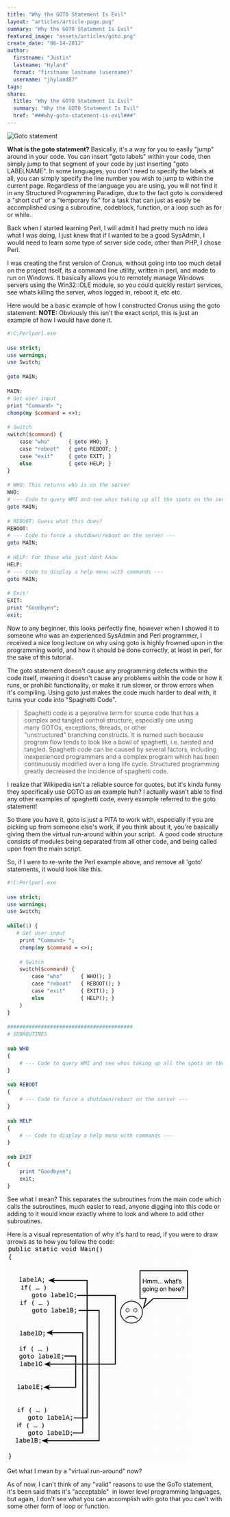 ```yaml
---
title: "Why the GOTO Statement Is Evil"
layout: "articles/article-page.pug"
summary: "Why the GOTO Statement Is Evil"
featured_image: "assets/articles/goto.png"
create_date: "06-14-2012"
author:
  firstname: "Justin"
  lastname: "Hyland"
  format: "firstname lastname (username)"
  username: "jhyland87"
tags:
share:
  title: "Why the GOTO Statement Is Evil"
  summary: "Why the GOTO Statement Is Evil"
  href: "###why-goto-statement-is-evil###"
---
```


![Goto statement](cpp_goto_statement.jpg)

**What is the goto statement?**
 Basically, it's a way for you to easily "jump" around in your code. You can insert "goto labels" within your code, then simply jump to that segment of your code by just inserting "goto LABELNAME". In some languages, you don't need to specify the labels at all, you can simply specify the line number you wish to jump to within the current page. Regardless of the language you are using, you will not find it in any Structured Programming Paradigm, due to the fact goto is considered a "short cut" or a "temporary fix" for a task that can just as easily be accomplished using a subroutine, codeblock, function, or a loop such as for or while.

Back when I started learning Perl, I will admit I had pretty much no idea what I was doing, I just knew that if I wanted to be a good SysAdmin, I would need to learn some type of server side code, other than PHP, I chose Perl.

I was creating the first version of Cronus, without going into too much detail on the project itself, its a command line utility, written in perl, and made to run on Windows. It basically allows you to remotely manage Windows servers using the Win32::OLE module, so you could quickly restart services, see whats killing the server, whos logged in, reboot it, etc etc.

Here would be a basic example of how I constructed Cronus using the goto statement:
**NOTE:** Obviously this isn't the exact script, this is just an example of how I would have done it.

```perl
#!C:Perlperl.exe

use strict;
use warnings;
use Switch;

goto MAIN;

MAIN:
# Get user input
print "Command> ";
chomp(my $command = <>);

# Switch
switch($command) {
    case "who"      { goto WHO; }
    case "reboot"   { goto REBOOT; }
    case "exit"     { goto EXIT; }
    else            { goto HELP; }
}

# WHO: This returns who is on the server
WHO:
# --- Code to query WMI and see whos taking up all the spots on the server ---
goto MAIN;

# REBOOT: Guess what this does?
REBOOT:
# --- Code to force a shutdown/reboot on the server ---
goto MAIN;

# HELP: For those who just dont know
HELP:
# --- Code to display a help menu with commands ---
goto MAIN;

# Exit!
EXIT:
print "Goodbyen";
exit;
```

Now to any beginner, this looks perfectly fine, however when I showed it to someone who was an experienced SysAdmin and Perl programmer, I received a nice long lecture on why using goto is highly frowned upon in the programming world, and how it should be done correctly, at least in perl, for the sake of this tutorial.

The goto statement doesn't cause any programming defects within the code itself, meaning it doesn't cause any problems within the code or how it runs, or prohibit functionality, or make it run slower, or throw errors when it's compiling. Using goto just makes the code much harder to deal with, it turns your code into "Spaghetti Code".

> Spaghetti code is a pejorative term for source code that has a complex and tangled control structure, especially one using many GOTOs,
exceptions, threads, or other "unstructured" branching constructs. It is named such because program flow tends to look like a bowl of spaghetti, i.e. twisted and tangled. Spaghetti code can be caused by several factors, including inexperienced programmers and a complex program which has been continuously modified over a long life cycle. Structured programming greatly decreased the incidence of spaghetti code.

I realize that Wikipedia isn't a reliable source for quotes, but it's kinda funny they specifically use GOTO as an example huh? I actually wasn't able to find any other examples of spaghetti code, every example referred to the goto statement!

So there you have it, goto is just a PITA to work with, especially if you are picking up from someone else's work, if you think about it, you're basically giving them the virtual run-around within your script.  A good code structure consists of modules being separated from all other code, and being called upon from the main script.

So, if I were to re-write the Perl example above, and remove all 'goto' statements, it would look like this.

```perl
#!C:Perlperl.exe

use strict;
use warnings;
use Switch;

while(1) {
   # Get user input
    print "Command> ";
    chomp(my $command = <>);

    # Switch
    switch($command) {
        case "who"      { WHO(); }
        case "reboot"   { REBOOT(); }
        case "exit"     { EXIT(); }
        else            { HELP(); }
    }
}

#########################################
# SUBROUTINES

sub WHO
{
    # --- Code to query WMI and see whos taking up all the spots on the server ---
}

sub REBOOT
{
    # --- Code to force a shutdown/reboot on the server ---
}

sub HELP
{
    # -- Code to display a help menu with commands ---
}

sub EXIT
{
    print "Goodbyen";
    exit;
}
```

See what I mean? This separates the subroutines from the main code which calls the subroutines, much easier to read, anyone digging into this code or adding to it would know exactly where to look and where to add other subroutines.

Here is a visual representation of why it's hard to read, if you were to draw arrows as to how you follow the code:
![09fig09.gif](/assets/articles/09fig09.gif)

Get what I mean by a "virtual run-around" now?

As of now, I can't think of any "valid" reasons to use the GoTo statement, it's been said thats it's "acceptable"  in lower level programming languages, but again, I don't see what you can accomplish with goto that you can't with some other form of loop or function.
